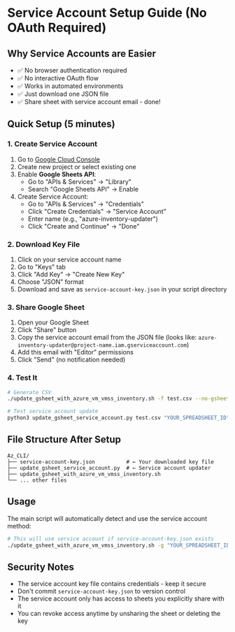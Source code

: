 # Service Account Setup Guide (No OAuth Required)

## Why Service Accounts are Easier
- ✅ No browser authentication required
- ✅ No interactive OAuth flow
- ✅ Works in automated environments
- ✅ Just download one JSON file
- ✅ Share sheet with service account email - done!

## Quick Setup (5 minutes)

### 1. Create Service Account
1. Go to [Google Cloud Console](https://console.cloud.google.com/)
2. Create new project or select existing one
3. Enable **Google Sheets API**:
   - Go to "APIs & Services" → "Library" 
   - Search "Google Sheets API" → Enable
4. Create Service Account:
   - Go to "APIs & Services" → "Credentials"
   - Click "Create Credentials" → "Service Account"
   - Enter name (e.g., "azure-inventory-updater")
   - Click "Create and Continue" → "Done"

### 2. Download Key File
1. Click on your service account name
2. Go to "Keys" tab
3. Click "Add Key" → "Create New Key"
4. Choose "JSON" format
5. Download and save as `service-account-key.json` in your script directory

### 3. Share Google Sheet
1. Open your Google Sheet
2. Click "Share" button
3. Copy the service account email from the JSON file (looks like: `azure-inventory-updater@project-name.iam.gserviceaccount.com`)
4. Add this email with "Editor" permissions
5. Click "Send" (no notification needed)

### 4. Test It
```bash
# Generate CSV
./update_gsheet_with_azure_vm_vmss_inventory.sh -f test.csv --no-gsheet

# Test service account update
python3 update_gsheet_service_account.py test.csv "YOUR_SPREADSHEET_ID" -s "Test Sheet"
```

## File Structure After Setup
```
Az_CLI/
├── service-account-key.json          # ← Your downloaded key file
├── update_gsheet_service_account.py  # ← Service account updater
├── update_gsheet_with_azure_vm_vmss_inventory.sh
└── ... other files
```

## Usage
The main script will automatically detect and use the service account method:
```bash
# This will use service account if service-account-key.json exists
./update_gsheet_with_azure_vm_vmss_inventory.sh -g "YOUR_SPREADSHEET_ID"
```

## Security Notes
- The service account key file contains credentials - keep it secure
- Don't commit `service-account-key.json` to version control
- The service account only has access to sheets you explicitly share with it
- You can revoke access anytime by unsharing the sheet or deleting the key